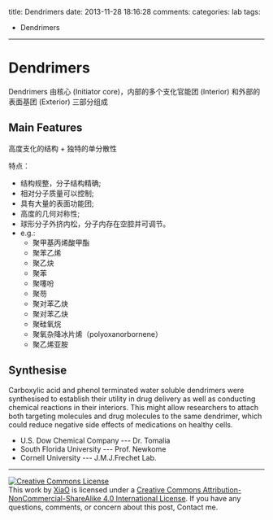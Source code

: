 title: Dendrimers
date: 2013-11-28 18:16:28
comments:
categories: lab
tags: 
  - Dendrimers
---

# Dendrimers

Dendrimers 由核心 (Initiator core)，内部的多个支化官能团 (Interior) 和外部的表面基团 (Exterior) 三部分组成

## Main Features

高度支化的结构 + 独特的单分散性
<!--more-->
特点：

* 结构规整，分子结构精确;
* 相对分子质量可以控制; 
* 具有大量的表面功能团;
* 高度的几何对称性;
* 球形分子外挤内松，分子内存在空腔并可调节。
* e.g.:
	* 聚甲基丙烯酸甲酯
	* 聚苯乙烯
	* 聚乙炔
	* 聚苯
	* 聚噻吩
	* 聚芴
	* 聚对苯乙炔
	* 聚对苯乙炔
	* 聚硅氧烷
	* 聚氧杂降冰片烯（polyoxanorbornene）
	* 聚乙烯亚胺

## Synthesise

Carboxylic acid and phenol terminated water soluble dendrimers were synthesised to establish their utility in drug delivery as well as conducting chemical reactions in their interiors. This might allow researchers to attach both targeting molecules and drug molecules to the same dendrimer, which could reduce negative side effects of medications on healthy cells.

* U.S. Dow Chemical Company --- Dr. Tomalia 
* South Florida University --- Prof. Newkome
* Cornell University --- J.M.J.Frechet Lab.


---
<a rel="license" href="http://creativecommons.org/licenses/by-nc-sa/4.0/"><img alt="Creative Commons License" style="border-width:0; border-radius: 0px !important; display: block; margin-left: auto; margin-right: auto" src="/img/by-nc-sa.svg" /></a>This work by <a xmlns:cc="http://creativecommons.org/ns#" href="mailto:navyshaw@yaoo.com" property="cc:attributionName" rel="cc:attributionURL">XiaO</a> is licensed under a <a rel="license" href="http://creativecommons.org/licenses/by-nc-sa/4.0/">Creative Commons Attribution-NonCommercial-ShareAlike 4.0 International License</a>. If you have any questions, comments, or concern about this post, Contact me.